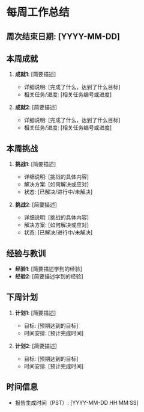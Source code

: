 # 每周工作总结

## 周次结束日期: [YYYY-MM-DD]

## 本周成就
1. **成就1**: [简要描述]
   - 详细说明: [完成了什么，达到了什么目标]
   - 相关任务/进度: [相关任务编号或进度]

2. **成就2**: [简要描述]
   - 详细说明: [完成了什么，达到了什么目标]
   - 相关任务/进度: [相关任务编号或进度]

## 本周挑战
1. **挑战1**: [简要描述]
   - 详细说明: [挑战的具体内容]
   - 解决方案: [如何解决或应对]
   - 状态: [已解决/进行中/未解决]

2. **挑战2**: [简要描述]
   - 详细说明: [挑战的具体内容]
   - 解决方案: [如何解决或应对]
   - 状态: [已解决/进行中/未解决]

## 经验与教训
- **经验1**: [简要描述学到的经验]
- **经验2**: [简要描述学到的经验]

## 下周计划
1. **计划1**: [简要描述]
   - 目标: [预期达到的目标]
   - 时间安排: [预计完成时间]

2. **计划2**: [简要描述]
   - 目标: [预期达到的目标]
   - 时间安排: [预计完成时间]

## 时间信息
- 报告生成时间（PST）: [YYYY-MM-DD HH:MM:SS]

<!-- 模板最后更新时间（PST）: 2023-12-06 15:50:10 --> 